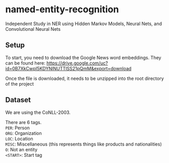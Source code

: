 # named-entity-recognition
Independent Study in NER using Hidden Markov Models, Neural Nets, and Convolutional Neural Nets

## Setup

To start, you need to download the Google News word embeddings. They can be found here: https://drive.google.com/uc?id=0B7XkCwpI5KDYNlNUTTlSS21pQmM&export=download

Once the file is downloaded, it needs to be unzipped into the root directory of the project

## Dataset
We are using the CoNLL-2003.

There are 6 tags.<br />
`PER`: Person<br />
`ORG`: Organization<br />
`LOC`: Location<br />
`MISC`: Miscellaneous (this represents things like products and nationalities)<br />
`O`: Not an entity<br />
`<START>`: Start tag
